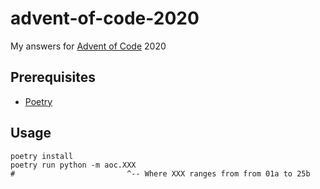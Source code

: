 # advent-of-code-2020

My answers for [Advent of Code](https://adventofcode.com/) 2020

## Prerequisites

* [Poetry](https://python-poetry.org/)

## Usage

```
poetry install
poetry run python -m aoc.XXX
#                         ^-- Where XXX ranges from from 01a to 25b
```
